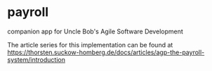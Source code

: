 # payroll

companion app for Uncle Bob's Agile Software Development

The article series for this implementation can be found at https://thorsten.suckow-homberg.de/docs/articles/agp-the-payroll-system/introduction